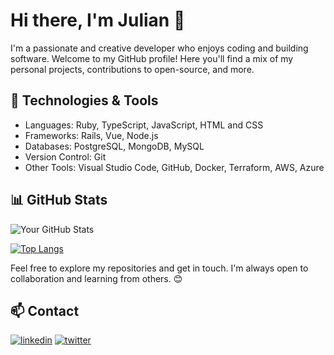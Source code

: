 # Hi there, I'm Julian 👋

I'm a passionate and creative developer who enjoys coding and building software. Welcome to my GitHub profile! Here you'll find a mix of my personal projects, contributions to open-source, and more.

## 🔧 Technologies & Tools

- Languages: Ruby, TypeScript, JavaScript, HTML and CSS
- Frameworks: Rails, Vue, Node.js
- Databases: PostgreSQL, MongoDB, MySQL
- Version Control: Git
- Other Tools: Visual Studio Code, GitHub, Docker, Terraform, AWS, Azure

## 📊 GitHub Stats

![Your GitHub Stats](https://github-readme-stats-pearl-beta.vercel.app/api?username=julianammann&show_icons=true&include_all_commits=true)

[![Top Langs](https://github-readme-stats-pearl-beta.vercel.app/api/top-langs/?username=julianammann)](https://github.com/anuraghazra/github-readme-stats)


Feel free to explore my repositories and get in touch. I'm always open to collaboration and learning from others. 😊

## 📫 Contact

[![linkedin](https://img.shields.io/badge/linkedin-0A66C2?style=for-the-badge&logo=linkedin&logoColor=white)](https://www.linkedin.com/in/julian-a-141088a1/)
[![twitter](https://img.shields.io/badge/twitter-1DA1F2?style=for-the-badge&logo=twitter&logoColor=white)](https://twitter.com/ja_mmnn)